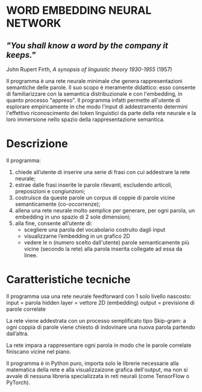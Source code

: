 # WORD EMBEDDING NEURAL NETWORK

## *"You shall know a word by the company it keeps."*
John Rupert Firth, *A synopsis of linguistic theory 1930-1955* (1957)



Il programma è una rete neurale minimale che genera rappresentazioni semantiche delle parole.
Il suo scopo è meramente didattico: esso consente di familiarizzare con la semantica distribuzionale e con l'embedding, in quanto processo "appreso". 
Il programma infatti permette all'utente di esplorare empiricamente in che modo l'input di addestramento determini l'effettivo riconoscimento dei token linguistici da parte della rete neurale e la loro immersione nello spazio della rappresentazione semantica. 



# Descrizione

Il programma:
1) chiede all’utente di inserire una serie di frasi con cui addestrare la rete neurale;
2) estrae dalle frasi inserite le parole rilevanti, escludendo articoli, preposizioni e congiunzioni;
3) costruisce da queste parole un corpus di coppie di parole vicine semanticamente (co-occorrenze);
4) allena una rete neurale molto semplice per generare, per ogni parola, un embedding in uno spazio di 2 sole dimensioni;
5) alla fine, consente all’utente di:
    - scegliere una parola del vocabolario costruito dagli input
    - visualizzarne l’embedding in un grafico 2D
    - vedere le n (numero scelto dall'utente) parole semanticamente più vicine (secondo la rete) alla parola inserita collegate ad essa da linee.


        
# Caratteristiche tecniche

Il programma usa una rete neurale feedforward con 1 solo livello nascosto:
    input = parola
    hidden layer = vettore 2D (embedding)
    output = previsione di parole correlate

La rete viene addestrata con un processo semplificato tipo Skip-gram: a ogni coppia di parole viene chiesto di indovinare una nuova parola partendo dall’altra.

La rete impara a rappresentare ogni parola in modo che le parole correlate finiscano vicine nel piano.

Il programma è in Python puro, importa solo le librerie necessarie alla matematica della rete e alla visualizzaizone grafica dell'output, ma non si avvale di nessuna libreria specializzata in reti neurali (come TensorFlow o PyTorch).
